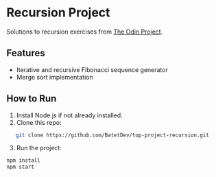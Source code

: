 # Recursion Project

Solutions to recursion exercises from [The Odin Project](https://www.theodinproject.com/lessons/javascript-recursion).

## Features

- Iterative and recursive Fibonacci sequence generator
- Merge sort implementation

## How to Run

1. Install Node.js if not already installed.
2. Clone this repo:

```bash
   git clone https://github.com/BatetDev/top-project-recursion.git
```

3. Run the project:

```bash
npm install
npm start
```
